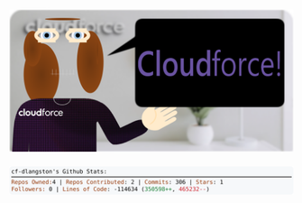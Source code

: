 <!-- 
Version 3.0.49
Built Mon Aug 05 2024 05:19:27 GMT+0000 (Coordinated Universal Time)
-->

<h1 align="center">
  <a href="https://github.com/cf-dlangston/cf-dlangston/tree/master/src" title="Click to View Source">
    <picture width="100%" alt="Dylan">
      <source media="(prefers-color-scheme: dark)" srcset="dylan-dark.svg?version=3.0.49">
      <img src="dylan-light.svg?version=3.0.49" alt="Dylan">
    </picture>
  </a>
</h1>

<div align="center">
  <picture width="100%" alt="Profile Info and Stats">
    <source media="(prefers-color-scheme: dark)" srcset="stats-dark.svg?version=3.0.49">
    <img src="stats-light.svg?version=3.0.49" alt="Profile Info and Stats">
  </picture>
</div>
